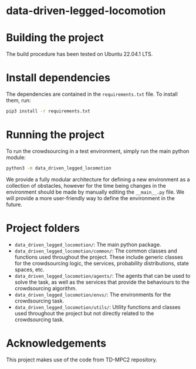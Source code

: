 # data-driven-legged-locomotion
# Building the project
The build procedure has been tested on Ubuntu 22.04.1 LTS. 

# Install dependencies
The dependencies are contained in the `requirements.txt` file. To install them, run:
```bash
pip3 install -r requirements.txt
```

# Running the project
To run the crowdsourcing in a test environment, simply run the main python module:
```bash
python3 -m data_driven_legged_locomotion
```
We provide a fully modular architecture for defining a new environment as a collection of obstacles, however for the time being changes in the environment should be made by manually editing the `__main__.py` file. We will provide a more user-friendly way to define the environment in the future.

# Project folders
- `data_driven_legged_locomotion/`: The main python package.
- `data_driven_legged_locomotion/common/`: The common classes and functions used throughout the project. These include generic classes for the crowdsourcing logic, the services, probability distributions, state spaces, etc.
- `data_driven_legged_locomotion/agents/`: The agents that can be used to solve the task, as well as the services that provide the behaviours to the crowdsourcing algorithm.
- `data_driven_legged_locomotion/envs/`: The environments for the crowdsourcing task.
- `data_driven_legged_locomotion/utils/`: Utility functions and classes used throughout the project but not directly related to the crowdsourcing task.

# Acknowledgements
This project makes use of the code from TD-MPC2 repository. 